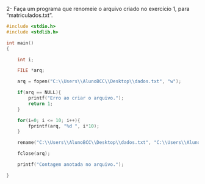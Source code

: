 2- Faça um programa que renomeie o arquivo criado no exercício 1, para “matriculados.txt”.
```C
#include <stdio.h>
#include <stdlib.h>

int main()
{

    int i;

    FILE *arq;

    arq = fopen("C:\\Users\\AlunoBCC\\Desktop\\dados.txt", "w");

    if(arq == NULL){
        printf("Erro ao criar o arquivo.");
        return 1;
    }

    for(i=0; i <= 10; i++){
        fprintf(arq, "%d ", i*10);
    }

    rename("C:\\Users\\AlunoBCC\\Desktop\\dados.txt", "C:\\Users\\AlunoBCC\\Desktop\\matriculados.txt");

    fclose(arq);

    printf("Contagem anotada no arquivo.");

}
```
